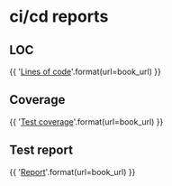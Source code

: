 # ci/cd reports

## LOC

{{ '[Lines of code]({url}/lines/lines.txt)'.format(url=book_url) }}

## Coverage

{{ '[Test coverage]({url}/html-coverage/)'.format(url=book_url) }}

## Test report

{{ '[Report]({url}/html-report/report.html)'.format(url=book_url) }}